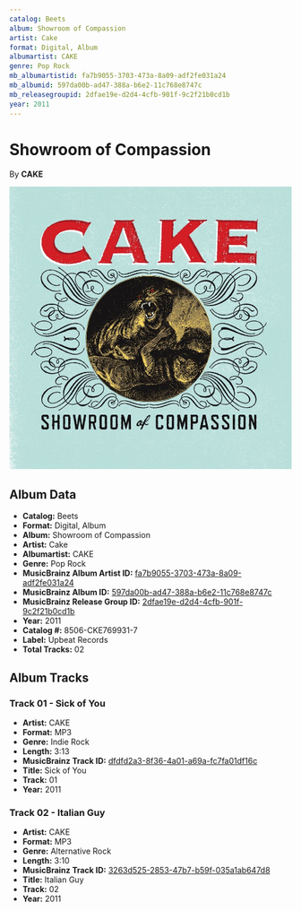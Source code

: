 ```yaml
---
catalog: Beets
album: Showroom of Compassion
artist: Cake
format: Digital, Album
albumartist: CAKE
genre: Pop Rock
mb_albumartistid: fa7b9055-3703-473a-8a09-adf2fe031a24
mb_albumid: 597da00b-ad47-388a-b6e2-11c768e8747c
mb_releasegroupid: 2dfae19e-d2d4-4cfb-901f-9c2f21b0cd1b
year: 2011
---
```


# Showroom of Compassion

By **CAKE**

![](../../assets/beetscovers/Cake-Showroom_of_Compassion.jpg)

## Album Data

- **Catalog:** Beets
- **Format:** Digital, Album
- **Album:** Showroom of Compassion
- **Artist:** Cake
- **Albumartist:** CAKE
- **Genre:** Pop Rock
- **MusicBrainz Album Artist ID:** [fa7b9055-3703-473a-8a09-adf2fe031a24](https://musicbrainz.org/artist/fa7b9055-3703-473a-8a09-adf2fe031a24)
- **MusicBrainz Album ID:** [597da00b-ad47-388a-b6e2-11c768e8747c](https://musicbrainz.org/release/597da00b-ad47-388a-b6e2-11c768e8747c)
- **MusicBrainz Release Group ID:** [2dfae19e-d2d4-4cfb-901f-9c2f21b0cd1b](https://musicbrainz.org/release-group/2dfae19e-d2d4-4cfb-901f-9c2f21b0cd1b)
- **Year:** 2011
- **Catalog #:** 8506-CKE769931-7
- **Label:** Upbeat Records
- **Total Tracks:** 02

## Album Tracks

### Track 01 - Sick of You

- **Artist:** CAKE
- **Format:** MP3
- **Genre:** Indie Rock
- **Length:** 3:13
- **MusicBrainz Track ID:** [dfdfd2a3-8f36-4a01-a69a-fc7fa01df16c](https://musicbrainz.org/recording/dfdfd2a3-8f36-4a01-a69a-fc7fa01df16c)
- **Title:** Sick of You
- **Track:** 01
- **Year:** 2011

### Track 02 - Italian Guy

- **Artist:** CAKE
- **Format:** MP3
- **Genre:** Alternative Rock
- **Length:** 3:10
- **MusicBrainz Track ID:** [3263d525-2853-47b7-b59f-035a1ab647d8](https://musicbrainz.org/recording/3263d525-2853-47b7-b59f-035a1ab647d8)
- **Title:** Italian Guy
- **Track:** 02
- **Year:** 2011

